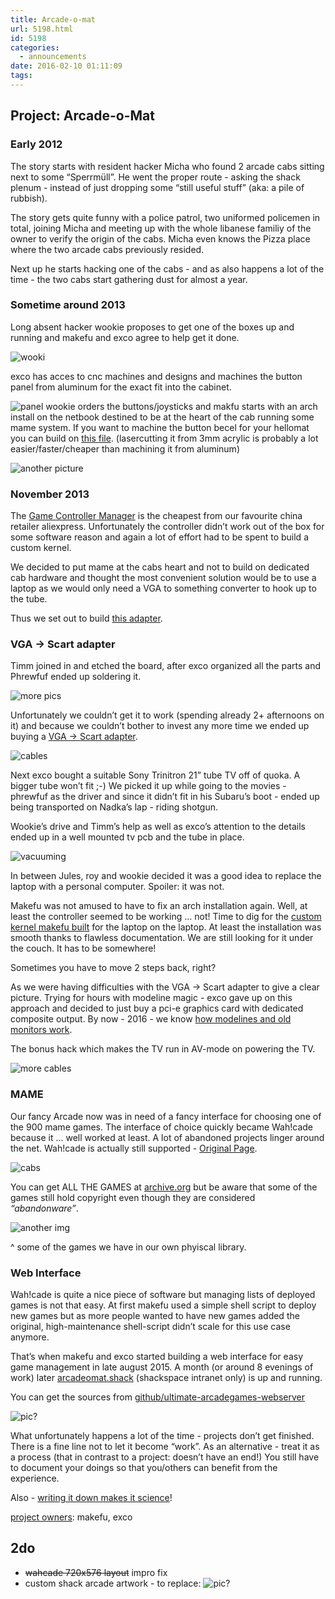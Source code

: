 ```yaml
---
title: Arcade-o-mat
url: 5198.html
id: 5198
categories:
  - announcements
date: 2016-02-10 01:11:09
tags:
---
```


<article class="document-article">

## Project: Arcade-o-Mat

### Early 2012

The story starts with resident hacker Micha who found 2 arcade cabs sitting next to some “Sperrmüll”.
He went the proper route - asking the shack plenum - instead of just dropping some “still useful stuff” (aka: a pile of rubbish).

The story gets quite funny with a police patrol, two uniformed policemen in total, joining Micha and meeting up with the whole libanese familiy of the owner to verify the origin of the cabs. Micha even knows the Pizza place where the two arcade cabs previously resided.

Next up he starts hacking one of the cabs - and as also happens a lot of the time - the two cabs start gathering dust for almost a year.

### Sometime around 2013

Long absent hacker wookie proposes to get one of the boxes up and running and makefu and exco agree to help get it done.

![wooki](https://lh3.googleusercontent.com/-RLUyqzLLYXA/VJa8_vA3QaI/AAAAAAAA3vg/5GR-Ka2A3Ak/s640-Ic42/IMG_20130809_000419.jpg)

exco has acces to cnc machines and designs and machines the button panel from aluminum for the exact fit into the cabinet.

![panel](https://lh3.googleusercontent.com/-sW3cL2NdwlY/UiTXdrlqPzI/AAAAAAAA3u4/0-ecdJGW6C4/s640-Ic42/IMG_20130724_205155.jpg)
wookie orders the buttons/joysticks and makfu starts with an arch install on the netbook destined to be at the heart of the cab running some mame system.
If you want to machine the button becel for your hellomat you can build on [this file](https://github.com/shackspace/arcade_cabinet/blob/master/CAD/buttonbezel_shouldhavedoneitlikethis.dxf).
(lasercutting it from 3mm acrylic is probably a lot easier/faster/cheaper than machining it from aluminum)

![another picture](https://lh3.googleusercontent.com/-sdXf1CzvFpM/VJa9NioPpMI/AAAAAAAA3vI/sFHb1tyGFv0/s640-Ic42/IMG_20131117_211756.jpg)

### November 2013

The [Game Controller Manager](http://www.aliexpress.com/item/Arcade-parts-Bundles-kit-With-Joystick-Pushbutton-Microswitch-2-player-USB-to-Jamme-board-to-Build/642498707.html?af=130085010) is the cheapest from our favourite china retailer aliexpress.
Unfortunately the controller didn’t work out of the box for some software reason and again a lot of effort had to be spent to build a custom kernel.

We decided to put mame at the cabs heart and not to build on dedicated cab hardware and thought the most convenient solution would be to use a laptop as we would only need a VGA to something converter to hook up to the tube.

Thus we set out to build [this adapter](http://people.kth.se/~pontusf/vga2scart.html).

### VGA -&gt; Scart adapter

Timm joined in and etched the board, after exco organized all the parts and Phrewfuf ended up soldering it.

![more pics](https://lh3.googleusercontent.com/-sXPOldeO5Rs/VJa86zxVFkI/AAAAAAAAyKg/txCgjtsNTeg/s640-Ic42/IMG_20130714_013325.jpg)

Unfortunately we couldn’t get it to work (spending already 2+ afternoons on it) and because we couldn’t bother to invest any more time we ended up buying a [VGA -&gt; Scart adapter](http://www.amazon.de/Ligawo-WIDESCREEN-Unterst%C3%BCtzung-Skalierung-1920x1080p/dp/B0028ACRNI/tag=krebsco-21).

![cables](https://lh3.googleusercontent.com/-2uWsqH5bzmM/UiTWcAUMAsI/AAAAAAAA3vY/X8ALqhpiflw/s640-Ic42/IMG_20130808_220020.jpg)

Next exco bought a suitable Sony Trinitron 21” tube TV off of quoka. A bigger tube won’t fit ;-)
We picked it up while going to the movies - phrewfuf as the driver and since it didn’t fit in his Subaru’s boot -
ended up being transported on Nadka’s lap - riding shotgun.

Wookie’s drive and Timm’s help as well as exco’s attention to the details ended up in a well mounted tv pcb and the tube in place.

![vacuuming](https://lh3.googleusercontent.com/-_r-P9X-GS2s/VJa9CqAAZtI/AAAAAAAAyKg/tDKyEOlR0wA/s640-Ic42/IMG_20130828_231022%2525282%252529.jpg)

In between Jules, roy and wookie decided it was a good idea to replace the laptop with a personal computer. Spoiler: it was not.

Makefu was not amused to have to fix an arch installation again.
Well, at least the controller seemed to be working ... not!
Time to dig for the [custom kernel makefu built](https://github.com/shackspace/arcade_cabinet/tree/linux_kernel) for the laptop on the laptop. At least the installation was smooth thanks to flawless documentation. We are still looking for it under the couch. It has to be somewhere!

Sometimes you have to move 2 steps back, right?

As we were having difficulties with the VGA -&gt; Scart adapter to give a clear picture.
Trying for hours with modeline magic - exco gave up on this approach and decided to just buy a pci-e graphics card with dedicated composite output.
By now - 2016 - we know [how modelines and old monitors work](https://blog.shackspace.de/wiki/doku.php?id=project:arcade-cabs#modeline_foo).

The bonus hack which makes the TV run in AV-mode on powering the TV.

![more cables](https://lh3.googleusercontent.com/-sPIJR8XAcLg/VJa9KObbj6I/AAAAAAAA3tA/wDpaqjHNngw/s640-Ic42/IMG_20131028_204647.jpg)

### MAME

Our fancy Arcade now was in need of a fancy interface for choosing one of the 900 mame games.
The interface of choice quickly became Wah!cade because it ... well worked at least. A lot of abandoned projects linger around the net. Wah!cade is actually still supported - [Original Page](http://www.anti-particle.com/wahcade.shtml).

![cabs](https://lh3.googleusercontent.com/-7B3VUpod620/Vo8HYbY6L5I/AAAAAAAA3vw/DoaLXzNDCy8/s640-Ic42/IMG_20131117_211756.jpg)

You can get ALL THE GAMES at [archive.org](https://archive.org/details/messmame) but be aware that some of the games still hold copyright even though they are considered _“abandonware”_.

![another img](http://lh3.googleusercontent.com/-aOBYs1ohwHg/VjAC6apSLlI/AAAAAAAAz74/3ReaFB6be-s/s640-Ic42/IMG_20151024_183446.jpg)

^ some of the games we have in our own phyiscal library.

### Web Interface

Wah!cade is quite a nice piece of software but managing lists of deployed games is not that easy. At first makefu used a simple shell script to deploy new games but as more people wanted to have new games added the original, high-maintenance shell-script didn’t scale for this use case anymore.

That’s when makefu and exco started building a web interface for easy game management in late august 2015\. A month (or around 8 evenings of work) later [arcadeomat.shack](http://arcadeomat.shack/) (shackspace intranet only) is up and running.

You can get the sources from [github/ultimate-arcadegames-webserver](https://github.com/makefu/ultimate-arcadegames-webserver)

![pic?](https://lh3.googleusercontent.com/-tppaaGRqg3Q/Vi_2d7p8lkI/AAAAAAAA3tw/MWcFBlwxp7c/s640-Ic42/Screenshot%252520from%2525202015-10-27%25252023-07-34.png)

What unfortunately happens a lot of the time - projects don’t get finished.
There is a fine line not to let it become “work”.
As an alternative - treat it as a process (that in contrast to a project: doesn’t have an end!)
You still have to document your doings so that you/others can benefit from the experience.

Also - [writing it down makes it science](https://blog.shackspace.de/wiki/doku.php?id=project:writing_it_down_makes_it_science)!

[project owners](https://blog.shackspace.de/wiki/doku.php?id=thesaurus#p): makefu, exco

## 2do

*   <del>wahcade 720x576 layout</del> impro fix
*   custom shack arcade artwork - to replace:
![pic?](https://lh3.googleusercontent.com/-b07YSde_K5M/Vrp8ypI2BbI/AAAAAAAA5CU/xBIZRCY95UQ/s640-Ic42/2016-02-09.jpg)
</article>